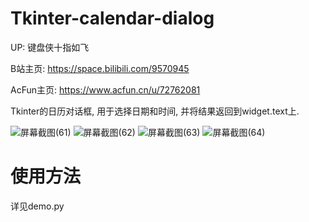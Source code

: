 # Tkinter-calendar-dialog

UP: 键盘侠十指如飞

B站主页: https://space.bilibili.com/9570945

AcFun主页: https://www.acfun.cn/u/72762081

Tkinter的日历对话框, 用于选择日期和时间, 并将结果返回到widget.text上.

![屏幕截图(61)](https://user-images.githubusercontent.com/30211566/210386969-5dc55569-defd-4cd4-9781-a575fc1bdd76.png)
![屏幕截图(62)](https://user-images.githubusercontent.com/30211566/210386980-3a5617d7-bb14-4f95-8ce2-7f5318c296cf.png)
![屏幕截图(63)](https://user-images.githubusercontent.com/30211566/210386987-f6213798-bcb6-46f8-ae9a-53df375a4b7a.png)
![屏幕截图(64)](https://user-images.githubusercontent.com/30211566/210386994-2f699809-c02a-4506-a624-19993e701fa2.png)

# 使用方法
详见demo.py
